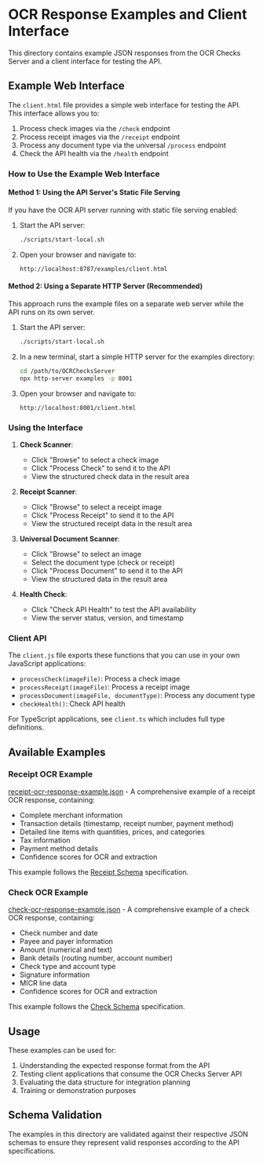 # OCR Response Examples and Client Interface

This directory contains example JSON responses from the OCR Checks Server and a client interface for testing the API.

## Example Web Interface

The `client.html` file provides a simple web interface for testing the API. This interface allows you to:

1. Process check images via the `/check` endpoint
2. Process receipt images via the `/receipt` endpoint
3. Process any document type via the universal `/process` endpoint
4. Check the API health via the `/health` endpoint

### How to Use the Example Web Interface

#### Method 1: Using the API Server's Static File Serving

If you have the OCR API server running with static file serving enabled:

1. Start the API server:
   ```bash
   ./scripts/start-local.sh
   ```

2. Open your browser and navigate to:
   ```
   http://localhost:8787/examples/client.html
   ```

#### Method 2: Using a Separate HTTP Server (Recommended)

This approach runs the example files on a separate web server while the API runs on its own server.

1. Start the API server:
   ```bash
   ./scripts/start-local.sh
   ```

2. In a new terminal, start a simple HTTP server for the examples directory:
   ```bash
   cd /path/to/OCRChecksServer
   npx http-server examples -p 8001
   ```

3. Open your browser and navigate to:
   ```
   http://localhost:8001/client.html
   ```

### Using the Interface

1. **Check Scanner**:
   - Click "Browse" to select a check image
   - Click "Process Check" to send it to the API
   - View the structured check data in the result area

2. **Receipt Scanner**:
   - Click "Browse" to select a receipt image
   - Click "Process Receipt" to send it to the API
   - View the structured receipt data in the result area

3. **Universal Document Scanner**:
   - Click "Browse" to select an image
   - Select the document type (check or receipt)
   - Click "Process Document" to send it to the API
   - View the structured data in the result area

4. **Health Check**:
   - Click "Check API Health" to test the API availability
   - View the server status, version, and timestamp

### Client API

The `client.js` file exports these functions that you can use in your own JavaScript applications:

- `processCheck(imageFile)`: Process a check image
- `processReceipt(imageFile)`: Process a receipt image
- `processDocument(imageFile, documentType)`: Process any document type
- `checkHealth()`: Check API health

For TypeScript applications, see `client.ts` which includes full type definitions.

## Available Examples

### Receipt OCR Example

[receipt-ocr-response-example.json](./receipt-ocr-response-example.json) - A comprehensive example of a receipt OCR response, containing:

- Complete merchant information
- Transaction details (timestamp, receipt number, payment method)
- Detailed line items with quantities, prices, and categories
- Tax information
- Payment method details
- Confidence scores for OCR and extraction

This example follows the [Receipt Schema](../docs/receipt-schema-documentation.md) specification.

### Check OCR Example

[check-ocr-response-example.json](./check-ocr-response-example.json) - A comprehensive example of a check OCR response, containing:

- Check number and date
- Payee and payer information
- Amount (numerical and text)
- Bank details (routing number, account number)
- Check type and account type
- Signature information
- MICR line data
- Confidence scores for OCR and extraction

This example follows the [Check Schema](../docs/check-schema-documentation.md) specification.

## Usage

These examples can be used for:

1. Understanding the expected response format from the API
2. Testing client applications that consume the OCR Checks Server API
3. Evaluating the data structure for integration planning
4. Training or demonstration purposes

## Schema Validation

The examples in this directory are validated against their respective JSON schemas to ensure they represent valid responses according to the API specifications.